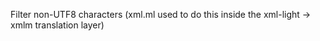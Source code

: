 
Filter non-UTF8 characters (xml.ml used to do this inside the xml-light -> xmlm translation layer)
